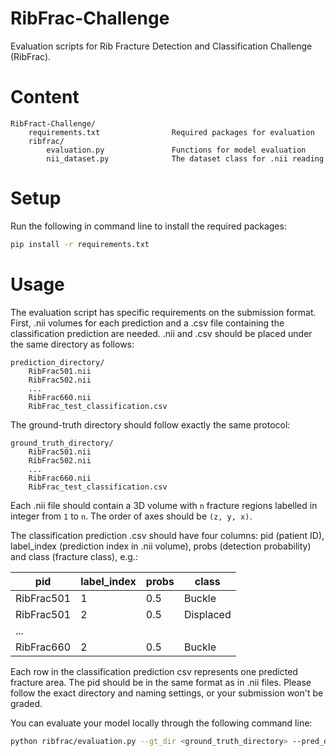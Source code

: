 # RibFrac-Challenge

Evaluation scripts for Rib Fracture Detection and Classification Challenge (RibFrac).



# Content

```
RibFract-Challenge/
    requirements.txt                Required packages for evaluation
    ribfrac/
        evaluation.py               Functions for model evaluation
        nii_dataset.py              The dataset class for .nii reading
```

# Setup

Run the following in command line to install the required packages:
```bash
pip install -r requirements.txt
```

# Usage

The evaluation script has specific requirements on the submission format. First, .nii volumes for each prediction and a .csv file containing the classification prediction are needed. .nii and .csv should be placed under the same directory as follows:
```
prediction_directory/
    RibFrac501.nii
    RibFrac502.nii
    ...
    RibFrac660.nii
    RibFrac_test_classification.csv
```
The ground-truth directory should follow exactly the same protocol:
```
ground_truth_directory/
    RibFrac501.nii
    RibFrac502.nii
    ...
    RibFrac660.nii
    RibFrac_test_classification.csv
```

Each .nii file should contain a 3D volume with ```n``` fracture regions labelled in integer from ```1``` to ```n```. The order of axes should be ```(z, y, x)```.

The classification prediction .csv should have four columns: pid (patient ID), label_index (prediction index in .nii volume), probs (detection probability) and class (fracture class), e.g.:

|pid|label_index|probs|class|
|-|-|-|-|
|RibFrac501|1|0.5|Buckle|
|RibFrac501|2|0.5|Displaced|
|...||||
|RibFrac660|2|0.5|Buckle|
Each row in the classification prediction csv represents one predicted fracture area. The pid should be in the same format as in .nii files. Please follow the exact directory and naming settings, or your submission won't be graded.

You can evaluate your model locally through the following command line:
```bash
python ribfrac/evaluation.py --gt_dir <ground_truth_directory> --pred_dir <prediction_directory>
